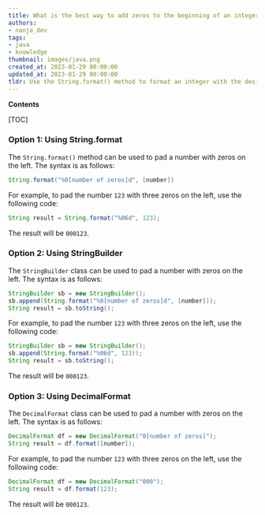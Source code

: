 ```yaml
---
title: What is the best way to add zeros to the beginning of an integer?
authors:
- nanja_dev
tags:
- java
- knowledge
thumbnail: images/java.png
created_at: 2023-01-29 00:00:00
updated_at: 2023-01-29 00:00:00
tldr: Use the String.format() method to format an integer with the desired padding of zeros.
---
```


**Contents**

[TOC]

### Option 1: Using String.format

The `String.format()` method can be used to pad a number with zeros on the left. The syntax is as follows:

```java
String.format("%0[number of zeros]d", [number])
```

For example, to pad the number `123` with three zeros on the left, use the following code:

```java
String result = String.format("%06d", 123);
```

The result will be `000123`.

### Option 2: Using StringBuilder

The `StringBuilder` class can be used to pad a number with zeros on the left. The syntax is as follows:

```java
StringBuilder sb = new StringBuilder();
sb.append(String.format("%0[number of zeros]d", [number]));
String result = sb.toString();
```

For example, to pad the number `123` with three zeros on the left, use the following code:

```java
StringBuilder sb = new StringBuilder();
sb.append(String.format("%06d", 123));
String result = sb.toString();
```

The result will be `000123`.

### Option 3: Using DecimalFormat

The `DecimalFormat` class can be used to pad a number with zeros on the left. The syntax is as follows:

```java
DecimalFormat df = new DecimalFormat("0[number of zeros]");
String result = df.format([number]);
```

For example, to pad the number `123` with three zeros on the left, use the following code:

```java
DecimalFormat df = new DecimalFormat("000");
String result = df.format(123);
```

The result will be `000123`.
